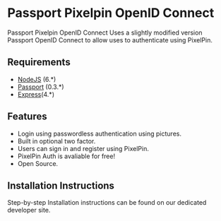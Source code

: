 Passport Pixelpin OpenID Connect
=============
Passport Pixelpin OpenID Connect Uses a slightly modified version Passport OpenID Connect to allow uses to authenticate using PixelPin.

Requirements
------------
* [NodeJS](https://nodejs.org/en/download/) (6.*)
* [Passport](http://passportjs.org) (0.3.*)
* [Express](http://expressjs.com/en/starter/installing.html)(4.*)

Features
--------
* Login using passwordless authentication using pictures.
* Built in optional two factor.
* Users can sign in and register using PixelPin.
* PixelPin Auth is avaliable for free!
* Open Source.

Installation Instructions
------------
Step-by-step Installation instructions can be found on our dedicated developer site.
